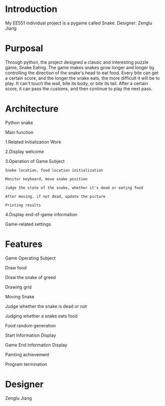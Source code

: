 # Introduction
My EE551 individual project is a pygame called Snake.
Designer: Zenglu Jiang

# Purposal
Through python, the project designed a classic and interesting puzzle game, Snake Eating. The game makes snakes grow longer and longer by controlling the direction of the snake's head to eat food. Every bite can get a certain score, and the longer the snake eats, the more difficult it will be to play. It can't touch the wall, bite its body, or bite its tail. After a certain score, it can pass the customs, and then continue to play the next pass.

# Architecture
Python snake

Main function

  1.Related Initialization Work
  
  2.Display welcome
    
  3.Operation of Game Subject
  
    Snake location, food location initialization
  
    Monitor keyboard, move snake position
  
    Judge the state of the snake, whether it's dead or eating food
  
    After moving, if not dead, update the picture
  
    Printing results
  
 4.Display end-of-game information
 
Game-related settings
# Features
Game Operating Subject

Draw food

Draw the snake of greed

Drawing grid

Moving Snake

Judge whether the snake is dead or not

Judging whether a snake eats food

Food random generation

Start Information Display

Game End Information Display

Painting achievement

Program termination
# Designer
Zenglu Jiang

